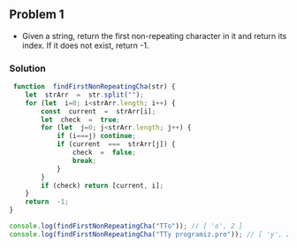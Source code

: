 ## Problem 1
- Given a string, return the first non-repeating character in it and return its index. If it does not exist, return -1.

### Solution

```ts
 function  findFirstNonRepeatingCha(str) {
	let  strArr  =  str.split("");
	for (let  i=0; i<strArr.length; i++) {
		const  current  =  strArr[i];
		let  check  =  true;
		for (let  j=0; j<strArr.length; j++) {
			if (i===j) continue;
			if (current  ===  strArr[j]) {
				check  =  false;
				break;
			}
		}
		if (check) return [current, i];
	}
	return  -1;
}

console.log(findFirstNonRepeatingCha("TTo")); // [ 'o', 2 ]
console.log(findFirstNonRepeatingCha("TTy programiz.pro")); // [ 'y', 2 ]
```